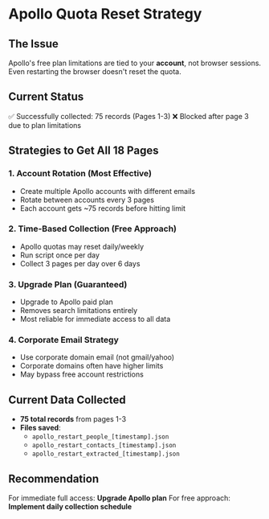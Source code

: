 # Apollo Quota Reset Strategy

## The Issue
Apollo's free plan limitations are tied to your **account**, not browser sessions. Even restarting the browser doesn't reset the quota.

## Current Status
✅ Successfully collected: 75 records (Pages 1-3)
❌ Blocked after page 3 due to plan limitations

## Strategies to Get All 18 Pages

### 1. **Account Rotation** (Most Effective)
- Create multiple Apollo accounts with different emails
- Rotate between accounts every 3 pages
- Each account gets ~75 records before hitting limit

### 2. **Time-Based Collection** (Free Approach)
- Apollo quotas may reset daily/weekly
- Run script once per day
- Collect 3 pages per day over 6 days

### 3. **Upgrade Plan** (Guaranteed)
- Upgrade to Apollo paid plan
- Removes search limitations entirely
- Most reliable for immediate access to all data

### 4. **Corporate Email Strategy**
- Use corporate domain email (not gmail/yahoo)
- Corporate domains often have higher limits
- May bypass free account restrictions

## Current Data Collected
- **75 total records** from pages 1-3
- **Files saved**: 
  - `apollo_restart_people_[timestamp].json`
  - `apollo_restart_contacts_[timestamp].json` 
  - `apollo_restart_extracted_[timestamp].json`

## Recommendation
For immediate full access: **Upgrade Apollo plan**
For free approach: **Implement daily collection schedule**

